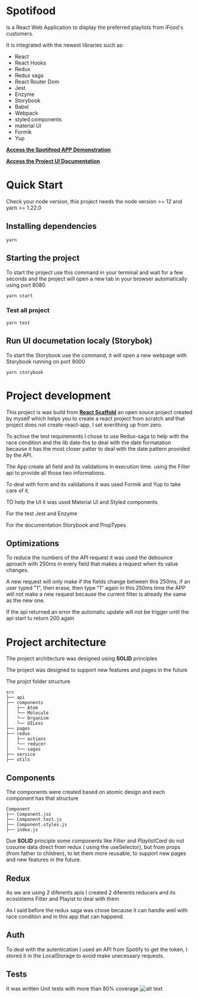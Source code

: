 # Spotifood

Is a React Web Application to display the preferred playlists from iFood's customers.

It is integrated with the newest libraries such as:

- React
- React Hooks
- Redux
- Redux saga
- React Router Dom
- Jest
- Enzyme
- Storybook
- Babel
- Webpack
- styled components
- material UI
- Formik
- Yup

[**Access the Spotifood APP Demonstration**](https://spotifood-pleaobraga.herokuapp.com/)

[**Access the Project UI Documentation**](https://pleaobraga.github.io/spotifood/?path=/story/components-molecule-card--default)

# Quick Start

Check your node version, this project needs the node version >= 12 and yarn >= 1.22.0

## Installing dependencies

```
yarn
```

## Starting the project

To start the project use this command in your terminal and wait for a few seconds and the project will open a new tab in your browser automatically using port 8080

```
yarn start
```

### Test all project

```
yarn test
```

## Run UI documetation localy (Storybok)

To start the Storybook use the command, it will open a new webpage with Storybook running on port 9000

```
yarn storybook
```

# Project development

This project is was build from [**React Scaffold**](https://pleaobraga.github.io/spotifood/?path=/story/components-molecule-card--default) an open souce project created by myself which helps you to create a react project from scratch and that project does not create-react-app, I set everithing up from zero.

To achive the test requirements I chose to use Redux-saga to help with the race condition and the lib date-fns to deal with the date formatation because it has the most closer patter to deal with the date pattern provided by the API.

The App create all field and its validations in execution time. using the Filter api to provide all those two informations.

To deal with form and its validations it was used Formik and Yup to take care of it.

TO help the UI it was used Material UI and Styled components

For the test Jest and Enzyme

For the documentation Storybook and PropTypes

## Optimizations

To reduce the numbers of the API request it was used the debounce aproach with 250ms in every field that makes a request when its value changes.

A new request will only make if the fields change between this 250ms, if an user typed "1", then erase, then type "1" again in this 250ms time the APP will not make a new request because the current filter is already the same as the new one.

If the api returned an error the automatic update will not be trigger until the api start tu return 200 again

# Project architecture

The project architecture was designed using **SOLID** principles

The project was designed to support new features and pages in the future

The projct folder structure

```
src
├── api
├── components
│   ├── Atom
│   └── Molecule
│   └── Organism
│   └── UILess
├── pages
├── redux
│   ├── actions
│   └── reducer
│   └── sagas
├── service
├── utils
```

## Components

The components were created based on atomic design and each component has that structure

```
Component
├── Component.jsx
├── Component.test.js
├── Component.styles.js
├── index.js
```

Due **SOLID** principle some components like _Filter_ and _PlaylistCard_ do not cosume data direct from redux ( using the useSelector), but from props (from father to children), to let them more reusable, to support new pages and new features in the future.

## Redux

As we are using 2 diferents apis I created 2 diferents reducers and its ecosistems Filter and Playist to deal with them

As I said before the redux saga was chose because it can handle well with race condition and in this app that can happend.

## Auth

To deal with the autentication I used an API from Spotify to get the token, I stored it in the LocalStorage to avoid make unecessary requests.

## Tests

It was written Unit tests with more than 80% coverage
![alt text](https://github.com//ifood-frontend-test/blob/master/github-images/other/featuring.png?raw=true)

